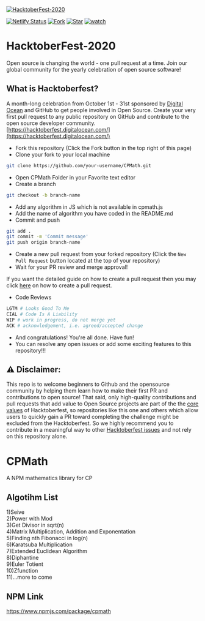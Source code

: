 [![HacktoberFest-2020](./img/hf.png)](https://hack.letskhabar.com/)

[![Netlify Status](https://api.netlify.com/api/v1/badges/637c7b73-3a80-4be3-bae6-2dd7646fe561/deploy-status)](https://app.netlify.com/sites/hacktober-fest/deploys)
[![Fork](https://img.shields.io/github/forks/letskhabar/HacktoberFest-2020?label=fork&style=social)](https://github.com/letskhabar/HacktoberFest-2020/fork)
[![Star](https://img.shields.io/github/stars/letskhabar/HacktoberFest-2020?style=social)](https://github.com/letskhabar/HacktoberFest-2020/stargazers)
[![watch](https://img.shields.io/github/watchers/letskhabar/HacktoberFest-2020?style=social)](https://github.com/letskhabar/HacktoberFest-2020/watchers)

# HacktoberFest-2020
Open source is changing the world - one pull request at a time.  Join our global community for the yearly celebration of open source software!

## What is Hacktoberfest?
A month-long celebration from October 1st - 31st sponsored by [Digital Ocean](https://hacktoberfest.digitalocean.com/) and GitHub to get people involved in Open Source. Create your very first pull request to any public repository on GitHub and contribute to the open source developer community.
[https://hacktoberfest.digitalocean.com/](https://hacktoberfest.digitalocean.com/)

* Fork this repository (Click the Fork button in the top right of this page)
* Clone your fork to your local machine

```bash
git clone https://github.com/your-username/CPMath.git
```
* Open CPMath Folder in your Favorite text editor
* Create a branch

```bash
git checkout -b branch-name
```
* Add any algorithm in JS which is not available in cpmath.js
* Add the name of algorithm you have coded in the README.md
* Commit and push

```bash
git add .
git commit -m 'Commit message'
git push origin branch-name
```
* Create a new pull request from your forked repository (Click the ```New Pull Request``` button located at the top of your repository)
* Wait for your PR review and merge approval!

If you want the detailed guide on how to create a pull request then you may click [here](https://www.digitalocean.com/community/tutorials/how-to-create-a-pull-request-on-github) on how to create a pull request.

* Code Reviews
```bash
LGTM # Looks Good To Me 
CIAL # Code Is A Liability 
WIP # work in progress, do not merge yet
ACK # acknowledgement, i.e. agreed/accepted change
```

* And congratulations! You're all done. Have fun!
* You can resolve any open issues or add some exciting features to this repository!!!


## :warning: Disclaimer:
This repo is to welcome beginners to Github and the opensource community by helping them learn how to make their first PR and contributions to open source!
That said, only high-quality contributions and pull requests that add value to Open Source projects are part of the the [core values](https://hacktoberfest.digitalocean.com/details) of Hacktoberfest, so repositories like this one and others which allow users to quickly gain a PR toward completing the challenge might be excluded from the Hacktoberfest.
So we highly recommend you to contribute in a meaningful way to other [Hacktoberfest issues](https://hacktoberfest.digitalocean.com/#projects) and not rely on this repository alone.

# CPMath
A NPM mathematics library for CP

## Algotihm List

1)Seive<br>
2)Power with Mod<br>
3)Get Divisor in sqrt(n)<br>
4)Matrix Multiplication, Addition and Exponentation<br>
5)Finding nth Fibonacci in log(n)<br>
6)Karatsuba Multiplication<br>
7)Extended Euclidean Algorithm<br>
8)Diphantine<br>
9)Euler Totient<br>
10)Zfunction<br>
11)...more to come<br>

## NPM Link
https://www.npmjs.com/package/cpmath
